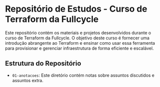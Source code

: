 # Repositório de Estudos - Curso de Terraform da Fullcycle

Este repositório contém os materiais e projetos desenvolvidos durante o curso de Terraform da Fullcycle. O objetivo deste curso é fornecer uma introdução abrangente ao Terraform e ensinar como usar essa ferramenta para provisionar e gerenciar infraestrutura de forma eficiente e escalável.

## Estrutura do Repositório

- `01-anotacoes`: Este diretório contém notas sobre assuntos discutidos e assuntos extra.